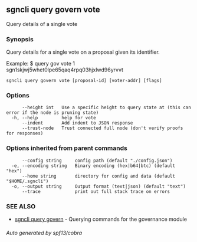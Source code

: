 ## sgncli query govern vote

Query details of a single vote

### Synopsis

Query details for a single vote on a proposal given its identifier.

Example:
$ <appcli> query gov vote 1 sgn1skjwj5whet0lpe65qaq4rpq03hjxlwd96yrvvt

```
sgncli query govern vote [proposal-id] [voter-addr] [flags]
```

### Options

```
      --height int   Use a specific height to query state at (this can error if the node is pruning state)
  -h, --help         help for vote
      --indent       Add indent to JSON response
      --trust-node   Trust connected full node (don't verify proofs for responses)
```

### Options inherited from parent commands

```
      --config string     config path (default "./config.json")
  -e, --encoding string   Binary encoding (hex|b64|btc) (default "hex")
      --home string       directory for config and data (default "$HOME/.sgncli")
  -o, --output string     Output format (text|json) (default "text")
      --trace             print out full stack trace on errors
```

### SEE ALSO

* [sgncli query govern](sgncli_query_govern.md)	 - Querying commands for the governance module

###### Auto generated by spf13/cobra
